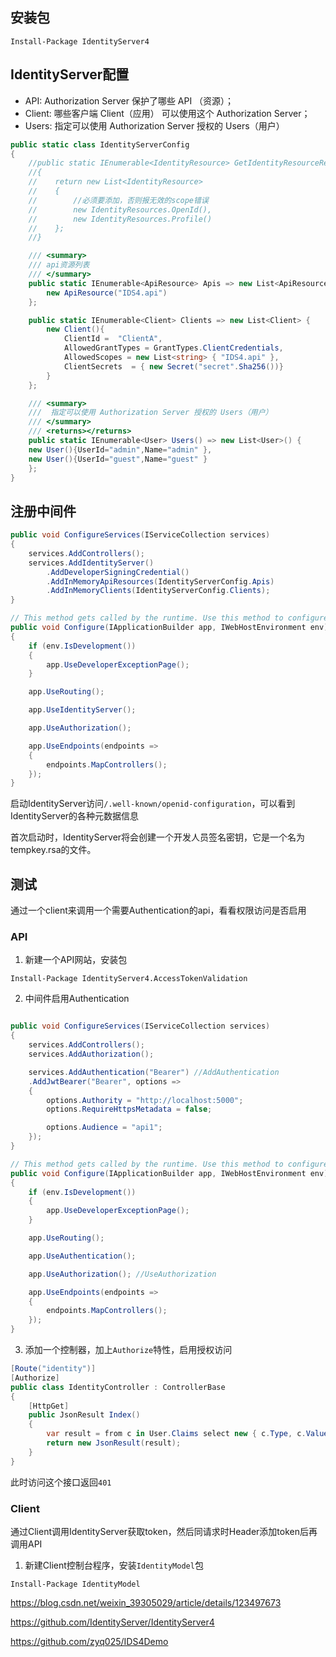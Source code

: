 ## 安装包

```
Install-Package IdentityServer4

```

## IdentityServer配置

* API: Authorization Server 保护了哪些 API （资源）；
* Client: 哪些客户端 Client（应用） 可以使用这个 Authorization Server；
* Users: 指定可以使用 Authorization Server 授权的 Users（用户）

```c#
public static class IdentityServerConfig
{
    //public static IEnumerable<IdentityResource> GetIdentityResourceResources()
    //{
    //    return new List<IdentityResource>
    //    {
    //        //必须要添加，否则报无效的scope错误
    //        new IdentityResources.OpenId(),
    //        new IdentityResources.Profile()
    //    };
    //}

    /// <summary>
    /// api资源列表
    /// </summary>
    public static IEnumerable<ApiResource> Apis => new List<ApiResource> {
        new ApiResource("IDS4.api")
    };

    public static IEnumerable<Client> Clients => new List<Client> {
        new Client(){
            ClientId =  "ClientA",
            AllowedGrantTypes = GrantTypes.ClientCredentials,
            AllowedScopes = new List<string> { "IDS4.api" },
            ClientSecrets  = { new Secret("secret".Sha256())}
        }
    };

    /// <summary>
    ///  指定可以使用 Authorization Server 授权的 Users（用户）
    /// </summary>
    /// <returns></returns>
    public static IEnumerable<User> Users() => new List<User>() {
    new User(){UserId="admin",Name="admin" },
    new User(){UserId="guest",Name="guest" }
    };
}

```

## 注册中间件

```c#
public void ConfigureServices(IServiceCollection services)
{
    services.AddControllers();
    services.AddIdentityServer()
        .AddDeveloperSigningCredential()
        .AddInMemoryApiResources(IdentityServerConfig.Apis)
        .AddInMemoryClients(IdentityServerConfig.Clients);
}

// This method gets called by the runtime. Use this method to configure the HTTP request pipeline.
public void Configure(IApplicationBuilder app, IWebHostEnvironment env)
{
    if (env.IsDevelopment())
    {
        app.UseDeveloperExceptionPage();
    }

    app.UseRouting();

    app.UseIdentityServer();

    app.UseAuthorization();

    app.UseEndpoints(endpoints =>
    {
        endpoints.MapControllers();
    });
}
```

启动IdentityServer访问```/.well-known/openid-configuration```，可以看到IdentityServer的各种元数据信息

首次启动时，IdentityServer将会创建一个开发人员签名密钥，它是一个名为tempkey.rsa的文件。



## 测试

通过一个client来调用一个需要Authentication的api，看看权限访问是否启用

### API
1. 新建一个API网站，安装包

```
Install-Package IdentityServer4.AccessTokenValidation
```

2. 中间件启用Authentication

```C#

public void ConfigureServices(IServiceCollection services)
{
    services.AddControllers();
    services.AddAuthorization();

    services.AddAuthentication("Bearer") //AddAuthentication
    .AddJwtBearer("Bearer", options =>
    {
        options.Authority = "http://localhost:5000";
        options.RequireHttpsMetadata = false;

        options.Audience = "api1";
    });
}

// This method gets called by the runtime. Use this method to configure the HTTP request pipeline.
public void Configure(IApplicationBuilder app, IWebHostEnvironment env)
{
    if (env.IsDevelopment())
    {
        app.UseDeveloperExceptionPage();
    }

    app.UseRouting();

    app.UseAuthentication();

    app.UseAuthorization(); //UseAuthorization

    app.UseEndpoints(endpoints =>
    {
        endpoints.MapControllers();
    });
}

```

3. 添加一个控制器，加上```Authorize```特性，启用授权访问

```c#
[Route("identity")]
[Authorize]
public class IdentityController : ControllerBase
{
    [HttpGet]
    public JsonResult Index()
    {
        var result = from c in User.Claims select new { c.Type, c.Value };
        return new JsonResult(result);
    }
}

```

此时访问这个接口返回```401```

### Client

通过Client调用IdentityServer获取token，然后同请求时Header添加token后再调用API


1. 新建Client控制台程序，安装```IdentityModel```包

```
Install-Package IdentityModel
```




https://blog.csdn.net/weixin_39305029/article/details/123497673

https://github.com/IdentityServer/IdentityServer4

https://github.com/zyq025/IDS4Demo